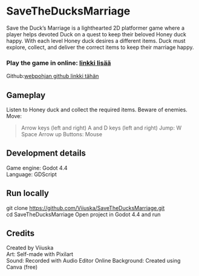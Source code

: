 # SaveTheDucksMarriage

Save the Duck’s Marriage is a lighthearted 2D platformer game where a player helps devoted Duck on a quest to keep their beloved Honey duck happy. With each level Honey duck desires a different items. Duck must explore, collect, and deliver the correct items to keep their marriage happy. 


### Play the game in online: [linkki lisää](https://viiuska.github.io/SaveTheDucksMarriageWeb/)
Github:[webpohjan github linkki tähän](https://github.com/Viiuska/SaveTheDucksMarriageWeb)


## Gameplay
Listen to Honey duck and collect the required items. Beware of enemies.
Move:
> Arrow keys (left and right)
> A and D keys (left and right)
Jump:
> W
> Space
> Arrow up
Buttons:
> Mouse

## Development details
Game engine: Godot 4.4  
Language: GDScript  


## Run locally
git clone https://github.com/Viiuska/SaveTheDucksMarriage.git  
cd SaveTheDucksMarriage
Open project in Godot 4.4 and run


## Credits
Created by Viiuska  
Art: Self-made with Pixilart  
Sound: Recorded with Audio Editor Online
Background: Created using Canva (free)
